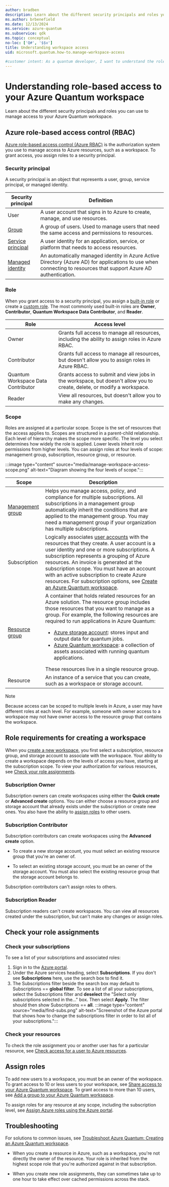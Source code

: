 ```yaml
---
author: bradben
description: Learn about the different security principals and roles you can use to manage access to your Azure Quantum workspace.
ms.author: brbenefield
ms.date: 12/13/2024
ms.service: azure-quantum
ms.subservice: qdk
ms.topic: conceptual
no-loc: ['Q#', '$$v']
title: Understanding workspace access
uid: microsoft.quantum.how-to.manage-workspace-access

#customer intent: As a quantum developer, I want to understand the roles and access to my Azure Quantum workspace.
---
```


# Understanding role-based access to your Azure Quantum workspace

Learn about the different security principals and roles you can use to manage access to your Azure Quantum workspace.

## Azure role-based access control (RBAC)

[Azure role-based access control (Azure RBAC)](/azure/role-based-access-control/overview) is the authorization system you use to manage access to Azure resources, such as a workspace. To grant access, you assign roles to a security principal. 

### Security principal

A security principal is an object that represents a user, group, service principal, or managed identity.

|Security principal|Definition|
|--|--|
|User|A user account that signs in to Azure to create, manage, and use resources.|
|[Group](xref:microsoft.quantum.how-to.bulk-add-users)|A group of users. Used to manage users that need the same access and permissions to resources.|
|[Service principal](xref:microsoft.quantum.optimization.authenticate-managed-identity)|A user identity for an application, service, or platform that needs to access resources.|
|[Managed identity](xref:microsoft.quantum.optimization.authenticate-service-principal)| An automatically managed identity in Azure Active Directory (Azure AD) for applications to use when connecting to resources that support Azure AD authentication.|

### Role

When you grant access to a security principal, you assign a [built-in role](/azure/role-based-access-control/built-in-roles) or create a [custom role](/azure/role-based-access-control/custom-roles). The most commonly used built-in roles are **Owner**, **Contributor**, **Quantum Workspace Data Contributor**,  and **Reader**.

|Role|Access level|
|--|--|
|Owner|Grants full access to manage all resources, including the ability to assign roles in Azure RBAC.|
|Contributor|Grants full access to manage all resources, but doesn't allow you to assign roles in Azure RBAC.|
|Quantum Workspace Data Contributor|Grants access to submit and view jobs in the workspace, but doesn't allow you to create, delete, or modify a workspace.|
|Reader|View all resources, but doesn't allow you to make any changes.|

### Scope

Roles are assigned at a particular scope. Scope is the set of resources that the access applies to. Scopes are structured in a parent-child relationship. Each level of hierarchy makes the scope more specific. The level you select determines how widely the role is applied. Lower levels inherit role permissions from higher levels. You can assign roles at four levels of scope: management group, subscription, resource group, or resource.

:::image type="content" source="media/manage-workspace-access-scope.png" alt-text="Diagram showing the four levels of scope.":::

|Scope|Description|
|-|-|
|[Management group](/azure/governance/management-groups/overview)| Helps you manage access, policy, and compliance for multiple subscriptions. All subscriptions in a management group automatically inherit the conditions that are applied to the management group. You may need a management group if your organization has multiple subscriptions.|
|Subscription|Logically associates [user accounts](/azure/role-based-access-control/rbac-and-directory-admin-roles#azure-account-and-azure-subscriptions) with the resources that they create. A user account is a user identity and one or more subscriptions. A subscription represents a grouping of Azure resources. An invoice is generated at the subscription scope. You must have an account with an active subscription to create Azure resources. For subscription options, see [Create an Azure Quantum workspace](xref:microsoft.quantum.how-to.workspace#prerequisites).|
|[Resource group](/azure/azure-resource-manager/management/manage-resource-groups-portal)|A container that holds related resources for an Azure solution. The resource group includes those resources that you want to manage as a group. For example, the following resources are required to run applications in Azure Quantum:<br><ul><li>[Azure storage account](/azure/storage/blobs/): stores input and output data for quantum jobs.</li><li>[Azure Quantum workspace](/azure/quantum/how-to-create-workspace): a collection of assets associated with running quantum applications.</li></ul> These resources live in a single resource group.|
|Resource|An instance of a service that you can create, such as a workspace or storage account.|

> [!NOTE]
> Because access can be scoped to multiple levels in Azure, a user may have different roles at each level. For example, someone with owner access to a workspace may not have owner access to the resource group that contains the workspace.

## Role requirements for creating a workspace

When you [create a new workspace](xref:microsoft.quantum.how-to.workspace), you first select a subscription, resource group, and storage account to associate with the workspace. Your ability to create a workspace depends on the levels of access you have, starting at the subscription scope. To view your authorization for various resources, see [Check your role assignments](#check-your-role-assignments). 

### Subscription Owner

Subscription owners can create workspaces using either the **Quick create** or **Advanced create** options. You can either choose a resource group and storage account that already exists under the subscription or create new ones. You also have the ability to [assign roles](#assign-roles) to other users.

### Subscription Contributor

Subscription contributors can create workspaces using the **Advanced create** option. 

- To create a new storage account, you must select an existing resource group that you're an owner of.

- To select an existing storage account, you must be an owner of the storage account. You must also select the existing resource group that the storage account belongs to.

Subscription contributors can't assign roles to others.

### Subscription Reader

Subscription readers can't create workspaces. You can view all resources created under the subscription, but can't make any changes or assign roles.

## Check your role assignments

### Check your subscriptions

To see a list of your subscriptions and associated roles:

1. Sign in to the [Azure portal](https://portal.azure.com).
1. Under the Azure services heading, select **Subscriptions**. If you don't see **Subscriptions** here, use the search box to find it. 
1. The Subscriptions filter beside the search box may default to Subscriptions == **global filter**. To see a list of all your subscriptions, select the Subscriptions filter and **deselect** the "Select only subscriptions selected in the..." box. Then select **Apply**. The filter should then show Subscriptions == **all**.
    :::image type="content" source="media/find-subs.png" alt-text="Screenshot of the Azure portal that shows how to change the subscriptions filter in order to list all of your subscriptions.":::

### Check your resources

To check the role assignment you or another user has for a particular resource, see [Check access for a user to Azure resources](/azure/role-based-access-control/check-access).

## Assign roles

To add new users to a workspace, you must be an owner of the workspace. To grant access to 10 or less users to your workspace, see [Share access to your Azure Quantum workspace](xref:microsoft.quantum.how-to.share-access-workspace). To grant access to more than 10 users, see [Add a group to your Azure Quantum workspace](xref:microsoft.quantum.how-to.bulk-add-users).


To assign roles for any resource at any scope, including the subscription level, see [Assign Azure roles using the Azure portal](/azure/role-based-access-control/role-assignments-portal).

## Troubleshooting

For solutions to common issues, see [Troubleshoot Azure Quantum: Creating an Azure Quantum workspace](xref:microsoft.quantum.azure.common-issues#creating-an-azure-quantum-workspace).

- When you create a resource in Azure, such as a workspace, you're not directly the owner of the resource. Your role is inherited from the highest scope role that you're authorized against in that subscription. 

- When you create new role assignments, they can sometimes take up to one hour to take effect over cached permissions across the stack.


